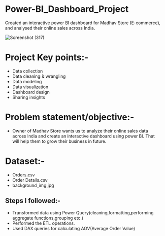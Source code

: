 # Power-BI_Dashboard_Project
Created an interactive power BI dashboard for Madhav Store (E-commerce), and analysed their online sales across India.

![Screenshot (317)](https://github.com/salvik43/Power-BI_Dashboard_Project/assets/67736824/c26f2b92-f917-4249-8fb9-b101b07ff20c)

# Project Key points:-
* Data collection
* Data cleaning & wrangling
* Data modeling
* Data visualization
* Dashboard design
* Sharing insights

# Problem statement/objective:-
* Owner of Madhav Store wants us to  analyze their online sales data across India and create an interactive dashboard using power BI. That will help them to grow their business in future.

# Dataset:-
* Orders.csv
* Order Details.csv
* background_img.jpg

## Steps I followed:-
* Transformed data using Power Query(cleaning,formatting,performing aggregate functions,grouping etc.)
* Performed the ETL operations.
* Used DAX queries for calculating AOV(Average Order Value)
